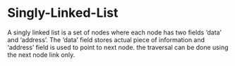 # Singly-Linked-List
A singly linked list is a set of nodes where each node has two fields ‘data’ and ‘address’. The ‘data’ field stores actual piece of information and ‘address’ field is used to point to next node. the traversal can be done using the next node link only.
